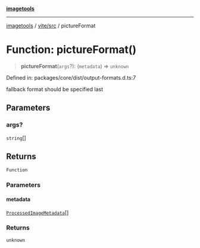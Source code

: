 [**imagetools**](../../../README.md)

***

[imagetools](../../../modules.md) / [vite/src](../README.md) / pictureFormat

# Function: pictureFormat()

> **pictureFormat**(`args`?): (`metadata`) => `unknown`

Defined in: packages/core/dist/output-formats.d.ts:7

fallback format should be specified last

## Parameters

### args?

`string`[]

## Returns

`Function`

### Parameters

#### metadata

[`ProcessedImageMetadata`](../interfaces/ProcessedImageMetadata.md)[]

### Returns

`unknown`
